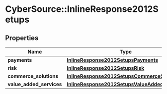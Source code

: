 # CyberSource::InlineResponse2012Setups

## Properties
Name | Type | Description | Notes
------------ | ------------- | ------------- | -------------
**payments** | [**InlineResponse2012SetupsPayments**](InlineResponse2012SetupsPayments.md) |  | [optional] 
**risk** | [**InlineResponse2012SetupsRisk**](InlineResponse2012SetupsRisk.md) |  | [optional] 
**commerce_solutions** | [**InlineResponse2012SetupsCommerceSolutions**](InlineResponse2012SetupsCommerceSolutions.md) |  | [optional] 
**value_added_services** | [**InlineResponse2012SetupsValueAddedServices**](InlineResponse2012SetupsValueAddedServices.md) |  | [optional] 


